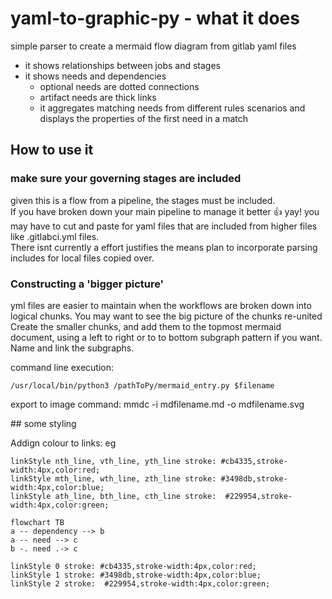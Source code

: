 # yaml-to-graphic-py - what it does
simple parser to create a mermaid flow diagram from gitlab yaml files
- it shows relationships between jobs and stages
- it shows needs and dependencies
  - optional needs are dotted connections
  - artifact needs are thick links
  - it aggregates matching needs from different rules scenarios and displays the properties of the first need in a match

## How to use it

### make sure your governing stages are included

given this is a flow from a pipeline, the stages must be included.  
If you have broken down your main pipeline to manage it better :thumbsup: yay! you may have to cut and paste for yaml files that are included from higher files like .gitlabci.yml files.  
There isnt currently a effort justifies the means plan to incorporate parsing includes for local files copied over.  

### Constructing a 'bigger picture'
yml files are easier to maintain when the workflows are broken down into logical chunks.
You may want to see the big picture of the chunks re-united  
Create the smaller chunks, and add them to the topmost mermaid document, using a left to right or to to bottom subgraph pattern if you want.  
Name and link the subgraphs.  

command line execution:
```
/usr/local/bin/python3 /pathToPy/mermaid_entry.py $filename
```

export to image command:
mmdc -i mdfilename.md -o mdfilename.svg


## some styling

Addign colour to links:
eg
```
linkStyle nth_line, vth_line, yth_line stroke: #cb4335,stroke-width:4px,color:red;
linkStyle mth_line, wth_line, zth_line stroke: #3498db,stroke-width:4px,color:blue;
linkStyle ath_line, bth_line, cth_line stroke:  #229954,stroke-width:4px,color:green;

```

```mermaid
flowchart TB
a -- dependency --> b
a -- need --> c
b -. need .-> c

linkStyle 0 stroke: #cb4335,stroke-width:4px,color:red;
linkStyle 1 stroke: #3498db,stroke-width:4px,color:blue;
linkStyle 2 stroke:  #229954,stroke-width:4px,color:green;
```
